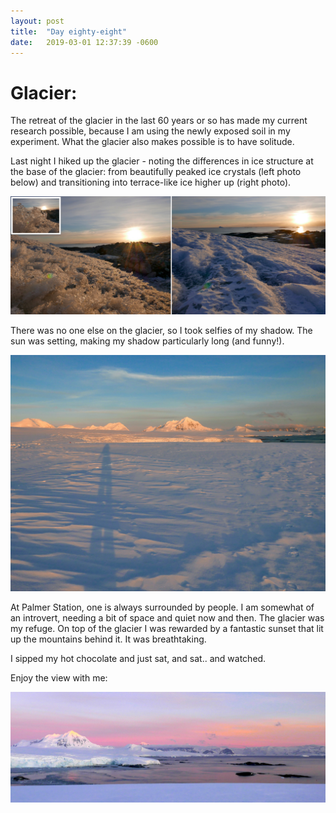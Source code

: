 ```yaml
---
layout: post
title:  "Day eighty-eight"
date:   2019-03-01 12:37:39 -0600
---
```

# Glacier:   
The retreat of the glacier in the last 60 years or so has made my current research possible, because I am using the newly exposed soil in my experiment. What the glacier also makes possible is to have solitude. 

Last night I hiked up the glacier - noting the differences in ice structure at the base of the glacier: from beautifully peaked ice crystals (left photo below) and transitioning into terrace-like ice higher up (right photo). 

![Base of glacier](/assets/blog_photos/190301/Glacier_Feb28.jpg)

There was no one else on the glacier, so I took selfies of my shadow. The sun was setting, making my shadow particularly long (and funny!). 

![Shadow on glacier](/assets/blog_photos/190301/shadow.jpg)

At Palmer Station, one is always surrounded by people. I am somewhat of an introvert, needing a bit of space and quiet now and then. The glacier was my refuge. On top of the glacier I was rewarded by a fantastic sunset that lit up the mountains behind it. It was breathtaking. 

I sipped my hot chocolate and just sat, and sat.. and watched. 

Enjoy the view with me:

![Glacier scenery](/assets/blog_photos/190301/ViewAtop.jpg)
